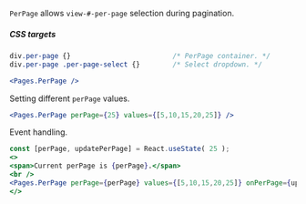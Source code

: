 `PerPage` allows `view-#-per-page` selection during pagination.

##### CSS targets
```css 
div.per-page {}                         /* PerPage container. */
div.per-page .per-page-select {}        /* Select dropdown. */
```

```jsx
<Pages.PerPage />
```

Setting different `perPage` values.
```jsx
<Pages.PerPage perPage={25} values={[5,10,15,20,25]} />
```

Event handling.
```jsx
const [perPage, updatePerPage] = React.useState( 25 );
<>
<span>Current perPage is {perPage}.</span>
<br />
<Pages.PerPage perPage={perPage} values={[5,10,15,20,25]} onPerPage={updatePerPage} />
</>
```